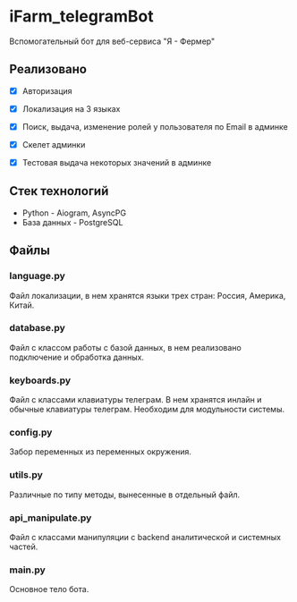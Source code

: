 # iFarm_telegramBot

Вспомогательный бот для веб-сервиса "Я - Фермер"

[//]: # (telegram link - @fermer_xbot)

[//]: # (## Админская панель)

[//]: # ()
[//]: # (- CMD: /admin)

[//]: # (- Логин: farmer@mail.ru)
[//]: # (- Пароль: 0)
## Реализовано 
- [x] Авторизация
- [x] Локализация на 3 языках
- [x] Поиск, выдача, изменение ролей у пользователя по Email в админке
- [x] Скелет админки
- [x] Тестовая выдача некоторых значений в админке


## Стек технологий

- Python - Aiogram, AsyncPG
- База данных - PostgreSQL

## Файлы

### language.py

Файл локализации, в нем хранятся языки трех стран: Россия, Америка, Китай.

### database.py

Файл с классом работы с базой данных, в нем реализовано подключение и обработка данных.

### keyboards.py

Файл с классами клавиатуры телеграм. В нем хранятся инлайн и обычные клавиатуры телеграм. Необходим для модульности системы.

### config.py

Забор переменных из переменных окружения.

### utils.py

Различные по типу методы, вынесенные в отдельный файл.

### api_manipulate.py

Файл с классами манипуляции с backend аналитической и системных частей.

### main.py

Основное тело бота.
